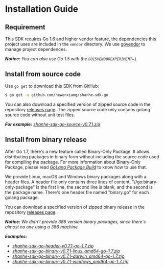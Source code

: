 # Installation Guide

## Requirement

This SDK requires Go 1.6 and higher vendor feature, the dependencies this project uses are included in the `vendor` directory. We use [govendor](https://github.com/kardianos/govendor) to manage project dependences.

___Notice:___ _You can also use Go 1.5 with the `GO15VENDOREXPERIMENT=1`._

## Install from source code

Use `go get` to download this SDK from GitHub:

``` bash
$ go get -u github.com/hewenxiang/shanhe-sdk-go
```

You can also download a specified version of zipped source code in the repository [releases page](https://github.com/hewenxiang/shanhe-sdk-go/releases). The zipped source code only contains golang source code  without unit test files.

___For example:___ _[shanhe-sdk-go-source-v0.7.1.zip](https://github.com/hewenxiang/shanhe-sdk-go/releases/download/v0.7.1/shanhe-sdk-go-source-v0.7.1.zip)_

## Install from binary release

After Go 1.7, there's a new feature called Binary-Only Package. It allows distributing packages in binary form without including the source code used for compiling the package. For more information about Binary-Only Package, please read [_GoLang Package Build_](https://golang.org/pkg/go/build/) to know how to use that.

We provide Linux, macOS and Windows binary packages along with a header files. A header file only contains three lines of content, "//go:binary-only-package" is the first line, the second line is blank, and the second is the package name. There's one header file named "binary.go" for each golang package.

You can download a specified version of zipped binary release in the repository [releases page](https://github.com/hewenxiang/shanhe-sdk-go/releases).

___Notice:___ _We didn't provide 386 version binary packages, since there's almost no one using a 386 machine._

___Examples:___

- *[shanhe-sdk-go-header-v0.7.1-go-1.7.zip](https://github.com/hewenxiang/shanhe-sdk-go/releases/download/v0.7.1/shanhe-sdk-go-header-v0.7.1-go-1.7.zip)*
- *[shanhe-sdk-go-binary-v0.7.1-linux_amd64-go-1.7.zip](https://github.com/hewenxiang/shanhe-sdk-go/releases/download/v0.7.1/shanhe-sdk-go-binary-v0.7.1-linux_amd64-go-1.7.zip)*
- *[shanhe-sdk-go-binary-v0.7.1-darwin_amd64-go-1.7.zip](https://github.com/hewenxiang/shanhe-sdk-go/releases/download/v0.7.1/shanhe-sdk-go-binary-v0.7.1-darwin_amd64-go-1.7.zip)*
- *[shanhe-sdk-go-binary-v0.7.1-windows_amd64-go-1.7.zip](https://github.com/hewenxiang/shanhe-sdk-go/releases/download/v0.7.1/shanhe-sdk-go-binary-v0.7.1-windows_amd64-go-1.7.zip)*
